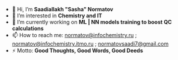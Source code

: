 - 👋 Hi, I’m **Saadiallakh "Sasha" Normatov**
- 👀 I’m interested in **Chemistry and IT**
- 🌱 I’m currently working on **ML | NN models training to boost QC calculations**
- 📫 How to reach me: normatov@infochemistry.ru ; normatov@infochemistry.itmo.ru ; normatovsaadi7@gmail.com
- ⚡ Motto: **Good Thoughts, Good Words, Good Deeds**

<!---
Saadiallakh/Saadiallakh is a ✨ special ✨ repository because its `README.md` (this file) appears on your GitHub profile.
You can click the Preview link to take a look at your changes.
--->
